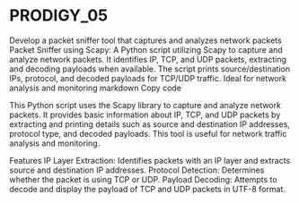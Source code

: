 # PRODIGY_05
Develop a packet sniffer tool that captures and analyzes network packets
Packet Sniffer using Scapy: A Python script utilizing Scapy to capture and analyze network packets. It identifies IP, TCP, and UDP packets, extracting and decoding payloads when available. The script prints source/destination IPs, protocol, and decoded payloads for TCP/UDP traffic. Ideal for network analysis and monitoring markdown Copy code

This Python script uses the Scapy library to capture and analyze network packets. It provides basic information about IP, TCP, and UDP packets by extracting and printing details such as source and destination IP addresses, protocol type, and decoded payloads. This tool is useful for network traffic analysis and monitoring.

Features
IP Layer Extraction: Identifies packets with an IP layer and extracts source and destination IP addresses.
Protocol Detection: Determines whether the packet is using TCP or UDP.
Payload Decoding: Attempts to decode and display the payload of TCP and UDP packets in UTF-8 format.
